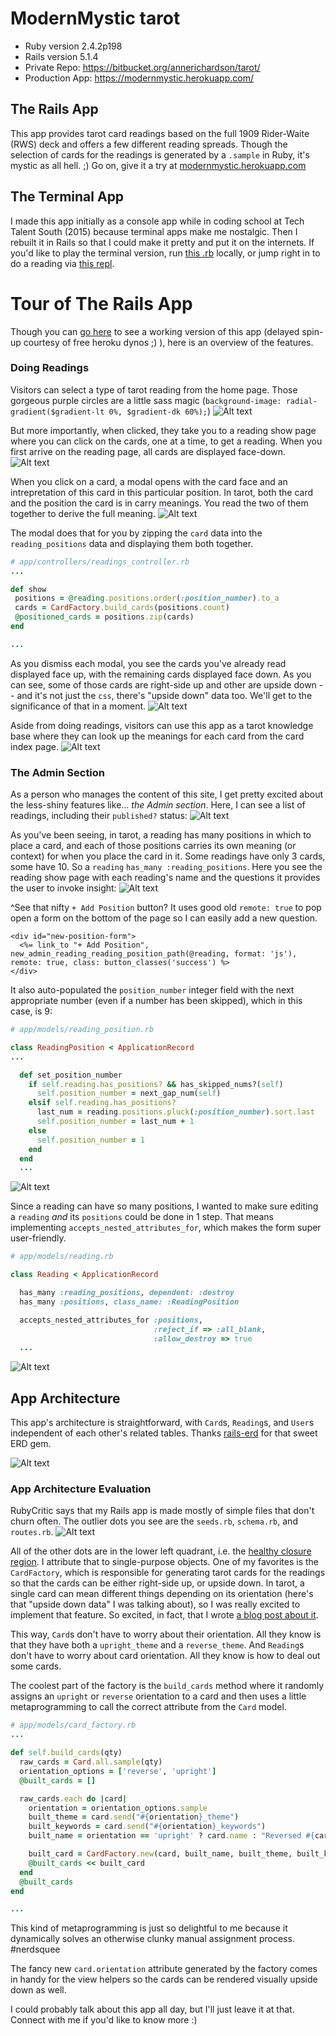# ModernMystic tarot

* Ruby version 2.4.2p198
* Rails version 5.1.4
* Private Repo: https://bitbucket.org/annerichardson/tarot/
* Production App: https://modernmystic.herokuapp.com/

## The Rails App

This app provides tarot card readings based on the full 1909 Rider-Waite (RWS) deck and offers a few different reading spreads. Though the selection of cards for the readings is generated by a `.sample` in Ruby, it's mystic as all hell. ;) Go on, give it a try at [modernmystic.herokuapp.com](https://modernmystic.herokuapp.com/)

## The Terminal App

I made this app initially as a console app while in coding school at Tech Talent South (2015) because terminal apps make me nostalgic. Then I rebuilt it in Rails so that I could make it pretty and put it on the internets. If you'd like to play the terminal version, run [this .rb](https://github.com/lortza/tts-ruby-practice/blob/master/myprograms/tarot-refactor.rb) locally, or jump right in to do a reading via [this repl](https://repl.it/@lortz/tarotreadings).

# Tour of The Rails App
Though you can [go here](https://modernmystic.herokuapp.com/) to see a working version of this app (delayed spin-up courtesy of free heroku dynos ;) ), here is an overview of the features.

### Doing Readings
Visitors can select a type of tarot reading from the home page. Those gorgeous purple circles are a little sass magic (`background-image: radial-gradient($gradient-lt 0%, $gradient-dk 60%);`)
![Alt text](/app/assets/images/screenshots/home.png?raw=true "Home Page")

But more importantly, when clicked, they take you to a reading show page where you can click on the cards, one at a time, to get a reading. When you first arrive on the reading page, all cards are displayed face-down.
![Alt text](/app/assets/images/screenshots/reading_01.png?raw=true "New Reading")

When you click on a card, a modal opens with the card face and an intrepretation of this card in this particular position. In tarot, both the card and the position the card is in carry meanings. You read the two of them together to derive the full meaning.
![Alt text](/app/assets/images/screenshots/reading_02.png?raw=true "Seeing a card's interpretation during a reading")

The modal does that for you by zipping the `card` data into the `reading_positions` data and displaying them both together.

```ruby
# app/controllers/readings_controller.rb
...

def show
 positions = @reading.positions.order(:position_number).to_a
 cards = CardFactory.build_cards(positions.count)
 @positioned_cards = positions.zip(cards)
end

...
```

As you dismiss each modal, you see the cards you've already read displayed face up, with the remaining cards displayed face down. As you can see, some of those cards are right-side up and other are upside down -- and it's not just the `css`, there's "upside down" data too. We'll get to the significance of that in a moment.
![Alt text](/app/assets/images/screenshots/reading_03.png?raw=true "Seeing read cards as face-up and unread cards as face-down")

Aside from doing readings, visitors can use this app as a tarot knowledge base where they can look up the meanings for each card from the card index page.
![Alt text](/app/assets/images/screenshots/card_details.png?raw=true "Sample card from the database with all card data details")

### The Admin Section
As a person who manages the content of this site, I get pretty excited about the less-shiny features like... _the Admin section_. Here, I can see a list of readings, including their `published?` status:
![Alt text](/app/assets/images/screenshots/admin_reading_index.png?raw=true "Readings index page")

As you've been seeing, in tarot, a reading has many positions in which to place a card, and each of those positions carries its own meaning (or context) for when you place the card in it. Some readings have only 3 cards, some have 10. So a `reading` `has_many :reading_positions`. Here you see the reading show page with each reading's name and the questions it provides the user to invoke insight:
![Alt text](/app/assets/images/screenshots/admin_reading_show.png?raw=true "Reading show page with all reading positions")

^See that nifty `+ Add Position` button? It uses good old `remote: true` to pop open a form on the bottom of the page so I can easily add a new question.

```erb
<div id="new-position-form">
  <%= link_to "+ Add Position", new_admin_reading_reading_position_path(@reading, format: 'js'), remote: true, class: button_classes('success') %>
</div>
```

It also auto-populated the `position_number` integer field with the next appropriate number (even if a number has been skipped), which in this case, is 9:

```ruby
# app/models/reading_position.rb

class ReadingPosition < ApplicationRecord
...

  def set_position_number
    if self.reading.has_positions? && has_skipped_nums?(self)
      self.position_number = next_gap_num(self)
    elsif self.reading.has_positions?
      last_num = reading.positions.pluck(:position_number).sort.last
      self.position_number = last_num + 1
    else
      self.position_number = 1
    end
  end
  ...
```

![Alt text](/app/assets/images/screenshots/admin_reading_show_form.png?raw=true "Reading show page with expanded new position form")

Since a reading can have so many positions, I wanted to make sure editing a `reading` _and_ its `positions` could be done in 1 step. That means implementing `accepts_nested_attributes_for`, which makes the form super user-friendly.

```ruby
# app/models/reading.rb

class Reading < ApplicationRecord

  has_many :reading_positions, dependent: :destroy
  has_many :positions, class_name: :ReadingPosition

  accepts_nested_attributes_for :positions,
                                :reject_if => :all_blank,
                                :allow_destroy => true
  ...
```

![Alt text](/app/assets/images/screenshots/admin_reading_form.png?raw=true "Nested form for readings with reading_positions")

## App Architecture
This app's architecture is straightforward, with `Card`s, `Reading`s, and `User`s independent of each other's related tables. Thanks [rails-erd](https://github.com/voormedia/rails-erd) for that sweet ERD gem.

![Alt text](/app/assets/images/screenshots/erd.png?raw=true "Schema ERD")

### App Architecture Evaluation
RubyCritic says that my Rails app is made mostly of simple files that don't churn often. The outlier dots you see are the `seeds.rb`, `schema.rb`, and `routes.rb`.
![Alt text](/app/assets/images/screenshots/rubycritic.png?raw=true "RubyCritic stats")

All of the other dots are in the lower left quadrant, i.e. the [healthy closure region](https://github.com/chad/turbulence#hopefully-meaningful-metrics). I attribute that to single-purpose objects. One of my favorites is the `CardFactory`, which is responsible for generating tarot cards for the readings so that the cards can be either right-side up, or upside down. In tarot, a single card can mean different things depending on its orientation (here's that "upside down data" I was talking about), so I was really excited to implement that feature. So excited, in fact, that I wrote [a blog post about it](http://lortza.github.io/2018/02/26/card-factory.html).

This way, `Card`s don't have to worry about their orientation. All they know is that they have both a `upright_theme` and a `reverse_theme`. And `Reading`s don't have to worry about card orientation. All they know is how to deal out some cards.

The coolest part of the factory is the `build_cards` method where it randomly assigns an `upright` or `reverse` orientation to a card and then uses a little metaprogramming to call the correct attribute from the `Card` model.

```ruby
# app/models/card_factory.rb
...

def self.build_cards(qty)
  raw_cards = Card.all.sample(qty)
  orientation_options = ['reverse', 'upright']
  @built_cards = []

  raw_cards.each do |card|
    orientation = orientation_options.sample
    built_theme = card.send("#{orientation}_theme")
    built_keywords = card.send("#{orientation}_keywords")
    built_name = orientation == 'upright' ? card.name : "Reversed #{card.name}"

    built_card = CardFactory.new(card, built_name, built_theme, built_keywords, orientation)
    @built_cards << built_card
  end
  @built_cards
end

...
```

This kind of metaprogramming is just so delightful to me because it dynamically solves an otherwise clunky manual assignment process. #nerdsquee

The fancy new `card.orientation` attribute generated by the factory comes in handy for the view helpers so the cards can be rendered visually upside down as well.

I could probably talk about this app all day, but I'll just leave it at that. Connect with me if you'd like to know more :)


